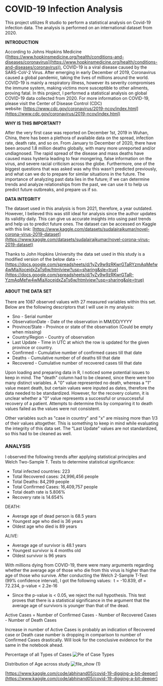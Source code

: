 # COVID-19 Infection Analysis

This project utilizes R studio to perform a statistical analysis on Covid-19 infection data. The analysis is performed on an international dataset from 2020.

**INTRODUCTION**

According to Johns Hopkins Medicine ([https://www.hopkinsmedicine.org/health/conditions-and-diseases/coronavirus](https://www.hopkinsmedicine.org/health/conditions-and-diseases/coronavirus)), COVID-19 is a viral disease caused by the SARS-CoV-2 Virus. After emerging in early December of 2019, Coronavirus caused a global pandemic, taking the lives of millions around the world. COVID-19 is mainly a respiratory illness, however its severity compromises the immune system, making victims more susceptible to other ailments, proving fatal.  In this project, I performed a statistical analysis on global COVID-19 data collected from 2020. For more information on COVID-19, please visit the Center of Disease Control (CDC) website: [https://www.cdc.gov/coronavirus/2019-ncov/index.html](https://www.cdc.gov/coronavirus/2019-ncov/index.html)

**WHY IS THIS IMPORTANT?**

After the very first case was reported on December 1st, 2019 in Wuhan, China, there has been a plethora of available data on the spread, infection rate, death rate, and so on. From January to December of 2020, there have been around 1.8 million deaths globally, with many more unreported and/or undiagnosed. The rapid spread of the disease and mass deaths have caused mass hysteria leading to fear mongering, false information on the virus, and severe racial criticism across the globe. Furthermore, one of the biggest questions that was asked was why this wasn’t predicted previously, and what can we do to prepare for similar situations in the future. The importance of analyzing past data lies in the future; if we can determine trends and analyze relationships from the past, we can use it to help us predict future outbreaks, and prepare us if so. 

**DATA INTEGRITY**

The dataset used in this analysis is from 2021, therefore, a year outdated. However, I believed this was still ideal for analysis since the author updates its validity daily. This can give us accurate insights into using past trends and help us to predict future ones. The dataset can be accessed on Kaggle with this link: [https://www.kaggle.com/datasets/sudalairajkumar/novel-corona-virus-2019-dataset](https://www.kaggle.com/datasets/sudalairajkumar/novel-corona-virus-2019-dataset)

Thanks to John Hopkins University the data set used in this study is a modified version of the below data - - [https://docs.google.com/spreadsheets/d/1yZv9w9zRKwrGTaRYzmAqMefw4wMlaXocejdxZaTs6w/htmlview?usp=sharing&sle=true](https://docs.google.com/spreadsheets/d/1yZv9w9zRKwrGTaR-YzmAqMefw4wMlaXocejdxZaTs6w/htmlview?usp=sharing&sle=true)

#### ABOUT THE DATA SET

There are 1087 observed values with 27 measured variables within this set. Below are the following descriptors that I will use in my analysis:

- Sno - Serial number
- ObservationDate - Date of the observation in MM/DD/YYYY
- Province/State - Province or state of the observation (Could be empty when missing)
- Country/Region - Country of observation
- Last Update - Time in UTC at which the row is updated for the given province or country.
- Confirmed - Cumulative number of confirmed cases till that date
- Deaths - Cumulative number of of deaths till that date
- Recovered - Cumulative number of recovered cases till that date

Upon loading and preparing data in R, I noticed some potential issues to keep in mind. The "death" column had to be cleaned, since there were too many distinct variables. A "0" value represented no death, whereas a "1" value meant death, but certain values were inputed as dates, therefore the data needed to be standardized. However, for the recovery column, it is unclear whether a "0" value represents a successful or unsuccessful recovery of a patient. Attempts to determine this by comparing it to death values failed as the values were not consistent.

Other variables such as "case in country" and "x" are missing more than 1/3 of their values altogether. This is something to keep in mind while evaluating the integrity of this data set. The “Last Update” values are not standardized, so this had to be cleaned as well. 

### ANALYSIS

I observed the following trends after applying statistical principles and Welch Two-Sample T. Tests to determine statistical significance:

- Total infected countries: 223
- Total Recovered cases: 24,996,456 people
- Total Deaths: 84,299 people
- Total Confirmed Cases: 16,409,757 people
- Total death rate is 5.806%
- Recovery rate is 14.654%

DEATH:

- Average age of dead person is 68.5 years
- Youngest age who died is 36 years
- Oldest age who died is 89 years

ALIVE:

- Average age of survivor is 48.1 years
- Youngest survivor is 4 months old
- Oldest survivor is 96 years

With millions dying from COVID-19, there were many arguments regarding whether the average age of those who die from this virus is higher than the age of those who survive. After conducting the Welch 2-Sample T-Test (99% confidence interval), I got the following values:  t = -10.839, df = 72.234, p-value < 2.2e-16

- Since the p-value is < 0.05, we reject the null hypothesis. This test proves that there is a statistical significance in the argument that the average age of survivors is younger than that of the dead.

Active Cases = Number of Confirmed Cases - Number of Recovered Cases - Number of Death Cases

Increase in number of Active Cases is probably an indication of Recovered case or Death case number is dropping in comparison to number of Confirmed Cases drastically. Will look for the conclusive evidence for the same in the notebook ahead.

Percentage of all Types of Cases
![Pie of Case Types](https://user-images.githubusercontent.com/71042140/200218794-965caf79-7de2-48bf-b348-2ab1a3c13a8b.png)

Distribution of Age across study
![file_show (1)](https://user-images.githubusercontent.com/71042140/200218873-233643c4-74a8-4c9b-abc4-be939930d30d.png)


[https://www.kaggle.com/code/abhinand05/covid-19-digging-a-bit-deeper](https://www.kaggle.com/code/abhinand05/covid-19-digging-a-bit-deeper)
